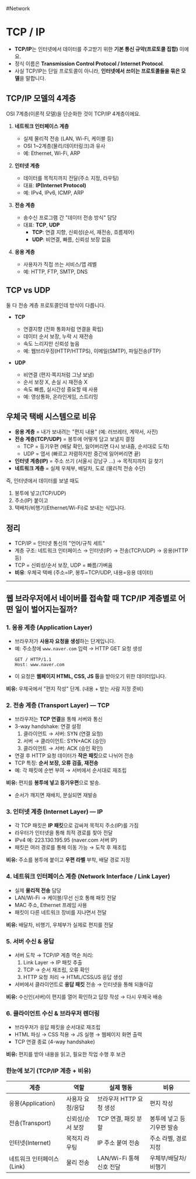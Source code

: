 #Network 

# TCP / IP

* **TCP/IP**는 인터넷에서 데이터를 주고받기 위한 **기본 통신 규약(프로토콜 집합)** 이에요.
* 정식 이름은 **Transmission Control Protocol / Internet Protocol**.
* 사실 TCP/IP는 단일 프로토콜이 아니라, **인터넷에서 쓰이는 프로토콜들을 묶은 모델**을 말합니다.
## TCP/IP 모델의 4계층

OSI 7계층(이론적 모델)을 단순화한 것이 TCP/IP 4계층이에요.

1. **네트워크 인터페이스 계층**
   * 실제 물리적 전송 (LAN, Wi-Fi, 케이블 등)
   * OSI 1\~2계층(물리/데이터링크)과 유사
   * 예: Ethernet, Wi-Fi, ARP

2. **인터넷 계층**
   * 데이터를 목적지까지 전달(주소 지정, 라우팅)
   * 대표: **IP(Internet Protocol)**
   * 예: IPv4, IPv6, ICMP, ARP

3. **전송 계층**
   * 송수신 프로그램 간 "데이터 전송 방식" 담당
   * 대표: **TCP**, **UDP**
     * **TCP**: 연결 지향, 신뢰성(순서, 재전송, 흐름제어)
     * **UDP**: 비연결, 빠름, 신뢰성 보장 없음

4. **응용 계층**
   * 사용자가 직접 쓰는 서비스/앱 레벨
   * 예: HTTP, FTP, SMTP, DNS

## TCP vs UDP

둘 다 전송 계층 프로토콜인데 방식이 다릅니다.

* **TCP**
  * 연결지향 (전화 통화처럼 연결을 확립)
  * 데이터 순서 보장, 누락 시 재전송
  * 속도 느리지만 신뢰성 높음
  * 예: 웹브라우징(HTTP/HTTPS), 이메일(SMTP), 파일전송(FTP)

* **UDP**
  * 비연결 (편지·쪽지처럼 그냥 보냄)
  * 순서 보장 X, 손실 시 재전송 X
  * 속도 빠름, 실시간성 중요할 때 사용
  * 예: 영상통화, 온라인게임, 스트리밍

## 우체국 택배 시스템으로 비유

* **응용 계층** = 내가 보내려는 "편지 내용" (예: 러브레터, 계약서, 사진)
* **전송 계층(TCP/UDP)** = 봉투에 어떻게 담고 보낼지 결정
  * TCP = 등기우편 (배달 확인, 잃어버리면 다시 보내줌, 순서대로 도착)
  * UDP = 엽서 (빠르고 저렴하지만 중간에 잃어버리면 끝)
* **인터넷 계층(IP)** = 주소 쓰기 (서울시 강남구 …) → 목적지까지 길 찾기
* **네트워크 계층** = 실제 우체부, 배달차, 도로 (물리적 전송 수단)

즉, 인터넷에서 데이터를 보낼 때도
1. 봉투에 넣고(TCP/UDP)
2. 주소(IP) 붙이고
3. 택배차/비행기(Ethernet/Wi-Fi)로 보내는 식입니다.

## 정리

* TCP/IP = 인터넷 통신의 "언어/규칙 세트"
* 계층 구조: 네트워크 인터페이스 → 인터넷(IP) → 전송(TCP/UDP) → 응용(HTTP 등)
* TCP = 신뢰성/순서 보장, UDP = 빠름/가벼움
* **비유**: 우체국 택배 (주소=IP, 봉투=TCP/UDP, 내용=응용 데이터)

---

## **웹 브라우저에서 네이버를 접속할 때 TCP/IP 계층별로 어떤 일이 벌어지는질까?**

### 1. 응용 계층 (Application Layer)

* 브라우저가 **사용자 요청을 생성**하는 단계입니다.
* 예: 주소창에 `www.naver.com` 입력 → HTTP GET 요청 생성
  ```text
  GET / HTTP/1.1
  Host: www.naver.com
  ```
* 이 요청은 **웹페이지 HTML, CSS, JS 등**을 받아오기 위한 데이터입니다.

**비유:** 우체국에서 "편지 작성" 단계. (내용 + 받는 사람 지정 준비)

### 2. 전송 계층 (Transport Layer) — TCP

* 브라우저는 **TCP 연결**을 통해 서버와 통신
* 3-way handshake: 연결 설정
  1. 클라이언트 → 서버: SYN (연결 요청)
  2. 서버 → 클라이언트: SYN+ACK (승인)
  3. 클라이언트 → 서버: ACK (승인 확인)
* 연결 후 HTTP 요청 데이터가 **작은 패킷**으로 나뉘어 전송
* TCP 특징: **순서 보장, 오류 검출, 재전송**
* 예: 각 패킷에 순번 부여 → 서버에서 순서대로 재조립

**비유:** 편지를 **봉투에 넣고 등기우편**으로 발송.
* 순서가 깨지면 재배치, 분실되면 재발송

### 3. 인터넷 계층 (Internet Layer) — IP

* 각 TCP 패킷은 **IP 패킷**으로 감싸져 목적지 주소(IP)를 가짐
* 라우터가 인터넷을 통해 최적 경로를 찾아 전달
* IPv4 예: 223.130.195.95 (naver.com 서버 IP)
* 패킷은 여러 경로를 통해 이동 가능 → 도착 후 재조립

**비유:** 주소를 봉투에 붙이고 **우편 라벨** 부착, 배달 경로 지정

### 4. 네트워크 인터페이스 계층 (Network Interface / Link Layer)

* 실제 **물리적 전송** 담당
* LAN/Wi-Fi → 케이블/무선 신호 통해 패킷 전달
* MAC 주소, Ethernet 프레임 사용
* 패킷이 다른 네트워크 장비를 지나면서 전달

**비유:** 배달차, 비행기, 우체부가 실제로 편지를 전달

### 5. 서버 수신 & 응답

* 서버 도착 → TCP/IP 계층 역순 처리:
  1. Link Layer → IP 패킷 추출
  2. TCP → 순서 재조립, 오류 확인
  3. HTTP 요청 처리 → HTML/CSS/JS 응답 생성
* 서버에서 클라이언트로 **응답 패킷** 전송 → 인터넷을 통해 되돌아감

**비유:** 수신인(서버)이 편지를 열어 확인하고 답장 작성 → 다시 우체국 배송

### 6. 클라이언트 수신 & 브라우저 렌더링

* 브라우저가 응답 패킷을 순서대로 재조립
* HTML 파싱 → CSS 적용 → JS 실행 → 웹페이지 화면 출력
* TCP 연결 종료 (4-way handshake)

**비유:** 편지를 받아 내용을 읽고, 필요한 작업 수행 후 보관

### 한눈에 보기 (TCP/IP 계층 + 비유)

| 계층               | 역할        | 실제 행동              | 비유             |
| ---------------- | --------- | ------------------ | -------------- |
| 응용(Application)  | 사용자 요청/응답 | 브라우저 HTTP 요청 생성    | 편지 작성          |
| 전송(Transport)    | 신뢰성/순서 보장 | TCP 연결, 패킷 분할      | 봉투에 넣고 등기우편 발송 |
| 인터넷(Internet)    | 목적지 라우팅   | IP 주소 붙여 전송        | 주소 라벨, 경로 지정   |
| 네트워크 인터페이스(Link) | 물리 전송     | LAN/Wi-Fi 통해 신호 전달 | 우체부/배달차/비행기    |
